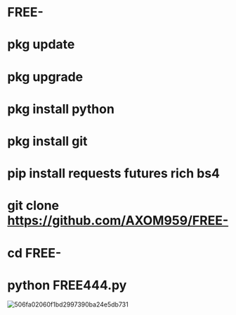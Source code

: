 # FREE-
# pkg update
# pkg upgrade
# pkg install python
# pkg install git
# pip install requests futures rich bs4
# git clone https://github.com/AXOM959/FREE-
# cd FREE-
# python FREE444.py
![506fa02060f1bd2997390ba24e5db731](https://github.com/AXOM959/FREE-/assets/148672423/ee31e400-851c-4439-9d70-5bd6e703188d)
